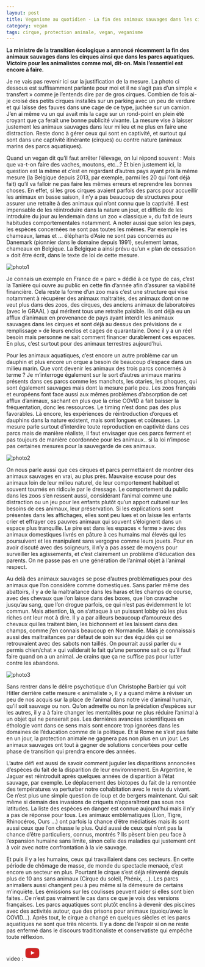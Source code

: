 ```yaml
---
layout: post
title: Veganisme au quotidien - La fin des animaux sauvages dans les cirques n’est qu’une bataille gagnée…
category: vegan
tags: cirque, protection animale, vegan, veganisme
---
```


**La ministre de la transition écologique a annoncé récemment la fin des animaux sauvages dans les cirques ainsi que dans les parcs aquatiques. Victoire pour les animalistes comme moi, dit-on. Mais l’essentiel est encore à faire.**

Je ne vais pas revenir ici sur la justification de la mesure. La photo ci dessous est suffisamment parlante pour moi et il ne s’agit pas d’un simple « transfert » comme je l’entends dire par de gros cirques. Combien de fois ai-je croisé des petits cirques installés sur un parking avec un peu de verdure et qui laisse des fauves dans une cage de ce type, juchée sur un camion. J’en ai même vu un qui avait mis la cage sur un rond-point en plein été croyant que ça ferait une bonne publicité vivante. La mesure vise à laisser justement les animaux sauvages dans leur milieu et ne plus en faire une distraction. Reste donc à gérer ceux qui sont en captivité, et surtout qui sont dans une captivité itinérante (cirques) ou contre nature (animaux marins des parcs aquatiques).

Quand un vegan dit qu’il faut arrêter l’élevage, on lui répond souvent : Mais que va-t-on faire des vaches, moutons, etc…? Et bien justement ici, la question est la même et c’est en regardant d’autres pays ayant pris la même mesure (la Belgique depuis 2013, par exemple, parmi les 20 qui l’ont déjà fait) qu’il va falloir ne pas faire les mêmes erreurs et reprendre les bonnes choses. En effet, si les gros cirques avaient parfois des parcs pour accueillir les animaux en basse saison, il n’y a pas beaucoup de structures pour assurer une retraite à des animaux qui n’ont connu que la captivité. Il est impensable de les réintroduire dans la nature un jour, et difficile de les introduire du jour au lendemain dans un zoo « classique », du fait de leurs habitudes comportementales notamment. A noter aussi que selon les pays, les espèces concernées ne sont pas toutes les mêmes. Par exemple les chameaux, lamas et … éléphants d’Asie ne sont pas concernés au Danemark (pionnier dans le domaine depuis 1991), seulement lamas, chameaux en Belgique. La Belgique a ainsi prévu qu’un « plan de cessation » doit être écrit, dans le texte de loi de cette mesure.

![photo1](https://filedn.eu/llqi9IBxlYouGRXYG2xlROb/img/2020/circuscage.jpg)

Je connais un exemple en France de « parc » dédié à ce type de cas, c’est la Tanière qui ouvre au public en cette fin d’année afin d’assurer sa viabilité financière. Cela reste la forme d’un zoo mais c’est une structure qui vise notamment à récupérer des animaux maltraités, des animaux dont on ne veut plus dans des zoos, des cirques, des anciens animaux de laboratoires (avec le GRAAL ) qui méritent tous une retraite paisible. Ils ont déjà eu un afflux d’animaux en provenance de pays ayant interdit les animaux sauvages dans les cirques et sont déjà au dessus des prévisions de « remplissage » de leurs enclos et cages de quarantaine. Donc il y a un réel besoin mais personne ne sait comment financer durablement ces espaces. En plus, c’est surtout pour des animaux terrestres aujourd’hui.

Pour les animaux aquatiques, c’est encore un autre problème car un dauphin et plus encore un orque a besoin de beaucoup d’espace dans un milieu marin. Que vont devenir les animaux des trois parcs concernés à terme ? Je m’interroge également sur le sort d’autres animaux marins présents dans ces parcs comme les manchots, les otaries, les phoques, qui sont également sauvages mais dont la mesure parle peu. Les zoos français et européens font face aussi aux mêmes problèmes d’absorption de cet afflux d’animaux, sachant en plus que la crise COVID a fait baisser la fréquentation, donc les ressources. Le timing n’est donc pas des plus favorables. Là encore, les expériences de réintroduction d’orques et dauphins dans la nature existent, mais sont longues et coûteuses. La mesure parle surtout d’interdire toute reproduction en captivité dans ces parcs mais de manière réaliste, il faut envisager que ces parcs ferment et pas toujours de manière coordonnée pour les animaux.. si la loi n’impose pas certaines mesures pour la sauvegarde de ces animaux.

![photo2](https://filedn.eu/llqi9IBxlYouGRXYG2xlROb/img/2020/circusridicule.jpg)

On nous parle aussi que ces cirques et parcs permettaient de montrer des animaux sauvages en vrai, au plus près. Mauvaise excuse pour des animaux loin de leur milieu naturel, de leur comportement habituel et souvent tournés en ridicule par le dressage. Le comportement du public dans les zoos s’en ressent aussi, considérant l’animal comme une distraction ou un jeu pour les enfants plutôt qu’un apport culturel sur les besoins de ces animaux, leur préservation. Si les explications sont présentes dans les affichages, elles sont peu lues et on laisse les enfants crier et effrayer ces pauvres animaux qui souvent s’éloignent dans un espace plus tranquille. Le pire est dans les espaces « ferme » avec des animaux domestiques livrés en pâture à ces humains mal élevés qui les poursuivent et les manipulent sans vergogne comme leurs jouets. Pour en avoir discuté avec des soigneurs, il n’y a pas assez de moyens pour surveiller les agissements, et c’est clairement un problème d’éducation des parents. On ne passe pas en une génération de l’animal objet à l’animal respect.

Au delà des animaux sauvages se pose d’autres problématiques pour des animaux que l’on considère comme domestiques. Sans parler même des abattoirs, il y a de la maltraitance dans les haras et les champs de course, avec des chevaux que l’on laisse dans des boxes, que l’on cravache jusqu’au sang, que l’on drogue parfois, ce qui n’est pas évidemment le lot commun. Mais attention, là, on s’attaque à un puissant lobby où les plus riches ont leur mot à dire. Il y a par ailleurs beaucoup d’amoureux des chevaux qui les traitent bien, les bichonnent et les laissent dans des champs, comme j’en connais beaucoup en Normandie. Mais je connaissais aussi des maltraitances par défaut de soin sur des équidés qui se retrouvaient avec des sabots non taillés. On pourrait aussi parler du « permis chien/chat » qui validerait le fait qu’une personne sait ce qu’il faut faire quand on a un animal. Je crains que ça ne suffise pas pour lutter contre les abandons.

![photo3](https://filedn.eu/llqi9IBxlYouGRXYG2xlROb/img/2020/hommeloup.jpg)

Sans rentrer dans le délire psychotique d’un Christophe Barbier qui voit Hitler derrière cette mesure « animaliste », il y a quand même à réviser un peu de nos acquis sur la place de l’animal dans notre vie d’animal humain, qu’il soit sauvage ou non. Qu’on admette ou non la prédation d’espèces sur les autres, il y a à faire changer les mentalités pour ne plus réduire l’animal à un objet qui ne penserait pas. Les dernières avancées scientifiques en éthologie vont dans ce sens mais sont encore trop ignorées dans les domaines de l’éducation comme de la politique. Et si Rome ne s’est pas faite en un jour, la protection animale ne gagnera pas non plus en un jour. Les animaux sauvages ont tout à gagner de solutions concertées pour cette phase de transition qui prendra encore des années.

L’autre défi est aussi de savoir comment juguler les disparitions annoncées d’espèces du fait de la disparition de leur environnement. En Argentine, le Jaguar est réintroduit après quelques années de disparition à l’état sauvage, par exemple. Le déplacement des biotopes du fait de la remontée des températures va perturber notre cohabitation avec le reste du vivant. Ce n’est plus une simple question de loup et de bergers maintenant. Qui sait même si demain des invasions de criquets n’apparaîtront pas sous nos latitudes. La liste des espèces en danger est connue aujourd’hui mais il n’y a pas de réponse pour tous. Les animaux emblématiques (Lion, Tigre, Rhinocéros, Ours …) ont parfois la chance d’être médiatisés mais ils sont aussi ceux que l’on chasse le plus. Quid aussi de ceux qui n’ont pas la chance d’être particuliers, connus, montrés ? Ils pèsent bien peu face à l’expansion humaine sans limite, sinon celle des maladies qui justement ont à voir avec notre confrontation à la vie sauvage.

Et puis il y a les humains, ceux qui travaillaient dans ces secteurs. En cette période de chômage de masse, de monde du spectacle menacé, c’est encore un secteur en plus. Pourtant le cirque s’est déjà réinventé depuis plus de 10 ans sans animaux (Cirque du soleil, Phénix, …). Les parcs animaliers aussi changent peu à peu même si la démesure de certains m’inquiète. Les émissions sur les coulisses peuvent aider si elles sont bien faites…Ce n’est pas vraiment le cas dans ce que je vois des versions françaises. Les parcs aquatiques sont plutôt enclins à devenir des piscines avec des activités autour, que des prisons pour animaux (quoiqu’avec le COVID…). Après tout, le cirque a changé en quelques siècles et les parcs aquatiques ne sont que très récents. Il y a donc de l’espoir si on ne reste pas enfermé dans le discours traditionaliste et conservatiste qui empêche toute réflexion.

video : [![video](/images/youtube.png)](https://youtu.be/upp3Hx9vy9U)
